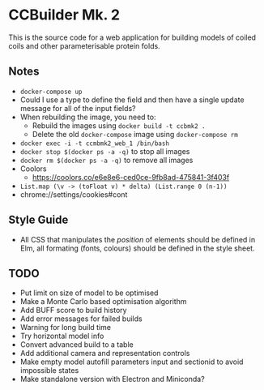 # CCBuilder Mk. 2

This is the source code for a web application for building models of coiled coils and other parameterisable protein folds.

## Notes

* `docker-compose up`
* Could I use a type to define the field and then have a single update message for all of the input fields?
* When rebuilding the image, you need to:
    * Rebuild the images using `docker build -t ccbmk2 .`
    * Delete the old `docker-compose` image using `docker-compose rm`
* `docker exec -i -t ccmbmk2_web_1 /bin/bash`
* `docker stop $(docker ps -a -q)` to stop all images
* `docker rm $(docker ps -a -q)` to remove all images
* Coolors
    * https://coolors.co/e6e8e6-ced0ce-9fb8ad-475841-3f403f
* `List.map (\v -> (toFloat v) * delta) (List.range 0 (n-1))`
* chrome://settings/cookies#cont

## Style Guide

* All CSS that manipulates the *position* of elements should be defined in Elm, all formating (fonts, colours) should be defined in the style sheet.

## TODO

* Put limit on size of model to be optimised
* Make a Monte Carlo based optimisation algorithm
* Add BUFF score to build history
* Add error messages for failed builds
* Warning for long build time
* Try horizontal model info
* Convert advanced build to a table
* Add additional camera and representation controls
* Make empty model autofill parameters input and sectionid to avoid impossible states
* Make standalone version with Electron and Miniconda?